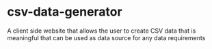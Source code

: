 # csv-data-generator
A client side website that allows the user to create CSV data that is meaningful that can be used as data source for any data requirements
